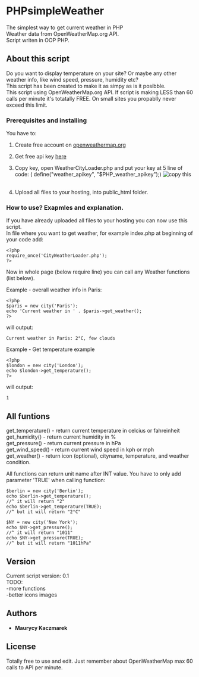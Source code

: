 # PHPsimpleWeather  
The simplest way to get current weather in PHP    
Weather data from OpenWeatherMap.org API.     
Script writen in OOP PHP.     

## About this script

Do you want to display temperature on your site? Or maybe any other weather info, like wind speed, pressure, humidity etc?   
This script has been created to make it as simpy as is it posibble.   
This script using OpenWeatherMap.org API. If script is making LESS than 60 calls per minute it's totatally FREE. On small sites you   propablly never exceed this limit.     

### Prerequisites and installing

You have to:    
     
1. Create free account on [openweathermap.org](https://home.openweathermap.org/users/sign_up)      
2. Get free api key [here](https://home.openweathermap.org/api_keys)      
3. Copy key, open WeatherCityLoader.php and put your key at 5 line of code: 
( define("weather_apikey", "$PHP_weather_apikey");) 
![copy this](https://i.imgur.com/c3GcWbJ.png)       
   
4. Upload all files to your hosting, into public_html folder.  
   
### How to use? Exapmles and explanation.
   
If you have already uploaded all files to your hosting you can now use this script.    
In file where you want to get weather, for example index.php at beginning of your code add:    
   
   
```   
<?php   
require_once('CityWeatherLoader.php');   
?>   
```
   
Now in whole page (below require line) you can call any Weather functions (list below).    
  
Example - overall weather info in Paris:   
```   
<?php   
$paris = new city('Paris');   
echo 'Current weather in ' . $paris->get_weather();   
?>   
```  
    
will output:   
```
Current weather in Paris: 2°C, few clouds   
```
   
Example - Get temperature example
```   
<?php   
$london = new city('London');   
echo $london->get_temperature();  
?>   
```   
   
will output:  
```  
1   
```   

## All funtions   

get_temperature() - return current temperature in celcius or fahreinheit   
get_humidity() - return current humidity in %    
get_pressure() - return current pressure in hPa     
get_wind_speed() - return current wind speed in kph or mph     
get_weather() - return icon (optional), cityname, temperature, and weather condition.       

All functions can return unit name after INT value. You have to only add parameter 'TRUE' when calling function:      
```
$berlin = new city('Berlin');   
echo $berlin->get_temperature();  
//^ it will return "2"  
echo $berlin->get_temperature(TRUE);  
//^ but it will return "2°C"  
```
```
$NY = new city('New York');  
echo $NY->get_pressure();  
//^ it will return "1011"  
echo $NY->get_pressure(TRUE);  
//^ but it will return "1011hPa"  
```   

## Version  
   
Current script version: 0.1   
TODO:  
-more functions  
-better icons images    
   
## Authors   
   
* **Maurycy Kaczmarek**    
    
## License   
    
Totally free to use and edit. Just remember about OpenWeatherMap max 60 calls to API per minute.  
